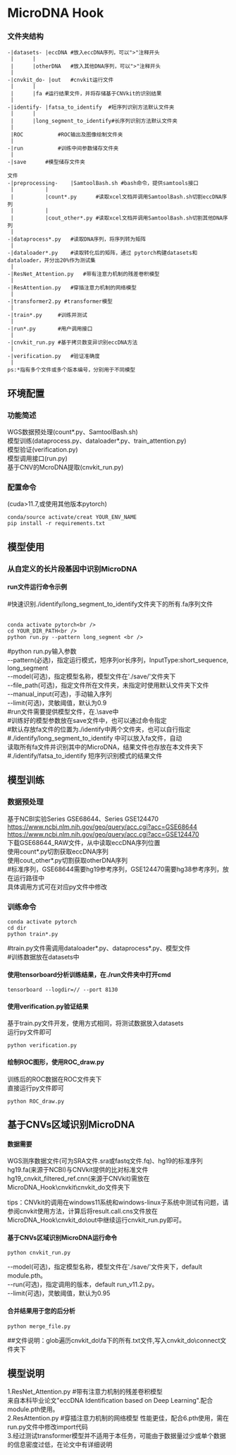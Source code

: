 # MicroDNA Hook

### 文件夹结构
``` 
-|datasets- |eccDNA	#放入eccDNA序列，可以">"注释开头
 |		|
 | 		|otherDNA	#放入其他DNA序列，可以">"注释开头
 |
-|cnvkit_do- |out	#cnvkit运行文件
 |		|
 | 		|fa	#运行结果文件，并将存储基于CNVkit的识别结果
 |
-|identify- |fatsa_to_identify	#短序列识别方法默认文件夹
 |		|
 | 		|long_segment_to_identify#长序列识别方法默认文件夹
 |
 |ROC			#ROC输出及图像绘制文件夹
 |
-|run			#训练中间参数储存文件夹
 |
-|save		#模型储存文件夹

文件
-|preprocessing-	|SamtoolBash.sh	#bash命令，提供samtools接口
 |			|
 |			|count*.py		#读取xcel文档并调用SamtoolBash.sh切割eccDNA序列
 |			|
 |			|cout_other*.py	#读取xcel文档并调用SamtoolBash.sh切割其他DNA序列
 |
-|dataprocess*.py	#读取DNA序列，将序列转为矩阵
 |
-|dataloader*.py	#读取转化后的矩阵，通过 pytorch构建datasets和dataloader，并分出20%作为测试集
 |
-|ResNet_Attention.py	#带有注意力机制的残差卷积模型
 |
-|ResAttention.py	#穿插注意力机制的网络模型
 |
-|transformer2.py #transformer模型
 |
-|train*.py		#训练并测试
 |
-|run*.py		#用户调用接口
 |
-|cnvkit_run.py	#基于拷贝数变异识别eccDNA方法
 |
-|verification.py	#验证准确度
 |
ps:*指有多个文件或多个版本编号，分别用于不同模型
``` 

## 环境配置
### 功能简述
WGS数据预处理(count*.py、SamtoolBash.sh)<br />
模型训练(dataprocess.py、dataloader*.py、train_attention.py)<br />
模型验证(verification.py)<br />
模型调用接口(run.py)<br />
基于CNV的McroDNA提取(cnvkit_run.py)<br />

### 配置命令
(cuda>11.7,或使用其他版本pytorch)<br />
``` 
conda/source activate/creat YOUR_ENV_NAME
pip install -r requirements.txt
``` 
## 模型使用
### 从自定义的长片段基因中识别MicroDNA
#### run文件运行命令示例
#快速识别./identify/long_segment_to_identify文件夹下的所有.fa序列文件<br /><br />
``` 
conda activate pytorch<br />
cd YOUR_DIR_PATH<br />
python run.py --pattern long_segment <br />
``` 
#python run.py输入参数<br />
--pattern(必选)，指定运行模式，短序列or长序列，InputType:short_sequence, long_segment<br />
--model(可选)，指定模型名称，模型文件在'./save/'文件夹下<br />
--file_path(可选)，指定文件所在文件夹，未指定时使用默认文件夹下文件<br />
--manual_input(可选)，手动输入序列<br />
--limit(可选)，灵敏阈值，默认为0.9<br />
#run文件需要提供模型文件，在.\save中<br />
#训练好的模型参数放在save文件中，也可以通过命令指定<br />
#默认存放fa文件的位置为./identify中两个文件夹，也可以自行指定<br />
#./identify/long_segment_to_identify	中可以放入fa文件，自动<br />读取所有fa文件并识别其中的MicroDNA，结果文件也存放在本文件夹下<br />
#./identify/fatsa_to_identify	短序列识别模式的结果文件<br />

## 模型训练
### 数据预处理
基于NCBI实验Series GSE68644、Series GSE124470<br />
https://www.ncbi.nlm.nih.gov/geo/query/acc.cgi?acc=GSE68644<br />
https://www.ncbi.nlm.nih.gov/geo/query/acc.cgi?acc=GSE124470<br />
下载GSE68644_RAW文件，从中读取eccDNA序列位置<br />
使用count*.py切割获取eccDNA序列<br />
使用cout_other*.py切割获取otherDNA序列<br />
#标准序列，GSE68644需要hg19参考序列，GSE124470需要hg38参考序列，放在运行路径中<br />
具体调用方式可在对应py文件中修改<br />

### 训练命令
``` 
conda activate pytorch
cd dir
python train*.py
``` 
#train.py文件需调用dataloader*.py、dataprocess*.py、模型文件<br />
#训练数据放在datasets中<br />

#### 使用tensorboard分析训练结果，在./run文件夹中打开cmd
``` 
tensorboard --logdir=// --port 8130
``` 

#### 使用verification.py验证结果
基于train.py文件开发，使用方式相同，将测试数据放入datasets<br />
运行py文件即可<br />
``` 
python verification.py
``` 
#### 绘制ROC图形，使用ROC_draw.py
训练后的ROC数据在ROC文件夹下<br />
直接运行py文件即可<br />
``` 
python ROC_draw.py
``` 
## 基于CNVs区域识别MicroDNA
#### 数据需要
WGS测序数据文件(可为SRA文件.sra或fastq文件.fq)、hg19的标准序列<br />
hg19.fa(来源于NCBI)与CNVkit提供的比对标准文件<br />
hg19_cnvkit_filtered_ref.cnn(来源于CNVkit)需放在
MicroDNA_Hook\cnvkit\cnvkit_do文件夹下<br />

tips：CNVkit的调用在windows11系统和windows-linux子系统中测试有问题，请参阅cnvkit使用方法，计算后将result.call.cns文件放在 MicroDNA_Hook\cnvkit_do\out中继续运行cnvkit_run.py即可。<br />

#### 基于CNVs区域识别MicroDNA运行命令
``` 
python cnvkit_run.py
``` 
--model(可选)，指定模型名称，模型文件在'./save/'文件夹下，default module.pth。<br />
--run(可选)，指定调用的版本，default run_v11.2.py。<br />
--limit(可选)，灵敏阈值，默认为0.95<br />


#### 合并结果用于您的后分析
``` 
python merge_file.py
``` 
##文件说明：glob遍历cnvkit_do\\fa下的所有.txt文件,写入cnvkit_do\connect文件夹下<br />

## 模型说明
1.ResNet_Attention.py	#带有注意力机制的残差卷积模型<br />
来自本科毕业论文"eccDNA Identification based on Deep Learning".配合module.pth使用。<br />
2.ResAttention.py	#穿插注意力机制的网络模型
性能更佳，配合6.pth使用，需在run.py文件中修改import代码<br />
3.经过测试transformer模型并不适用于本任务，可能由于数据量过少或单个数据的信息密度过低，在论文中有详细说明<br />
